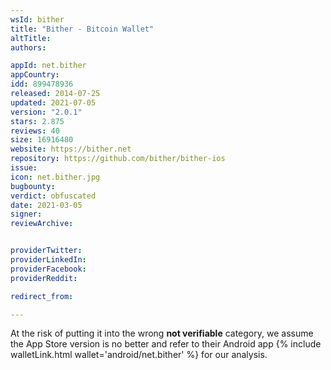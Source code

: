 ```yaml
---
wsId: bither
title: "Bither - Bitcoin Wallet"
altTitle: 
authors:

appId: net.bither
appCountry: 
idd: 899478936
released: 2014-07-25
updated: 2021-07-05
version: "2.0.1"
stars: 2.875
reviews: 40
size: 16916480
website: https://bither.net
repository: https://github.com/bither/bither-ios
issue: 
icon: net.bither.jpg
bugbounty: 
verdict: obfuscated
date: 2021-03-05
signer: 
reviewArchive:


providerTwitter: 
providerLinkedIn: 
providerFacebook: 
providerReddit: 

redirect_from:

---
```


At the risk of putting it into the wrong **not verifiable** category, we assume
the App Store version is no better and refer to their Android app
{% include walletLink.html wallet='android/net.bither' %} for our analysis.
